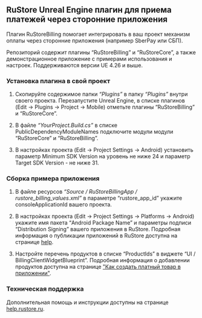 ## RuStore Unreal Engine плагин для приема платежей через сторонние приложения

Плагин RuStoreBilling помогает интегрировать в ваш проект механизм оплаты через сторонние приложения (например SberPay или СБП).

Репозиторий содержит плагины “RuStoreBilling” и “RuStoreCore”, а также демонстрационное приложение с примерами использования и настроек. Поддерживаются версии UE 4.26 и выше.


### Установка плагина в свой проект

1. Скопируйте содержимое папки _“Plugins”_ в папку _“Plugins”_ внутри своего проекта. Перезапустите Unreal Engine, в списке плагинов (Edit → Plugins → Project → Mobile) отметьте плагины “RuStoreBilling” и “RuStoreCore”.

2. В файле _“YourProject.Build.cs”_ в списке PublicDependencyModuleNames подключите модули модули “RuStoreCore” и “RuStoreBilling”.

3. В настройках проекта (Edit → Project Settings → Android) установить параметр Minimum SDK Version на уровень не ниже 24 и параметр Target SDK Version - не ниже 31.


### Сборка примера приложения

1. В файле ресурсов _“Source / RuStoreBillingApp / rustore_billing_values.xml”_ в параметре “rustore_app_id” укажите consoleApplicationId вашего проекта.

2. В настройках проекта (Edit → Project Settings → Platforms → Android) укажите имя пакета “Android Package Name” и параметры подписи “Distribution Signing” вашего приложения в RuStore. Подробная информация о публикации приложений в RuStore доступна на странице [help](https://help.rustore.ru/rustore/for_developers/publishing_and_verifying_apps).

3. Настройте перечень продуктов в списке “ProductIds” в виджете “UI / BillingClientWidgetBlueprint”. Подробная информация о добавлении продуктов доступна на странице ["Как создать платный товар в приложении"](https://help.rustore.ru/rustore/for_developers/Monetization/How-create-paid-product-in-application).


### Техническая поддержка

Дополнительная помощь и инструкции доступны на странице [help.rustore.ru](https://help.rustore.ru/).
